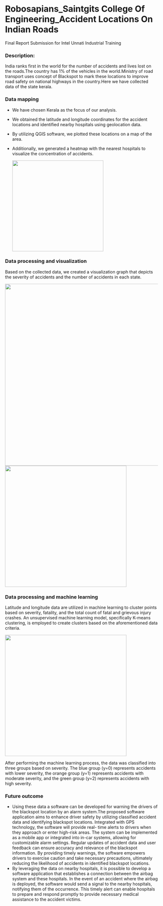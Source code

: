 # Robosapians_Saintgits College Of Engineering_Accident Locations On Indian Roads
Final Report Submission for Intel Unnati Industrial Training
### Description: 
India ranks first in the world for the number of accidents and lives lost on the roads.The country has 1% of the vehicles in the world.Ministry of road transport uses concept of Blackspot to mark these locations to improve road safety on national highways in the country.Here we have collected data of the state kerala.
### Data mapping 
* We have chosen Kerala as the focus of our analysis.
* We obtained the latitude and longitude coordinates for the accident locations and identified nearby hospitals using geolocation data.
* By utilizing QGIS software, we plotted these locations on a map of the area.
* Additionally, we generated a heatmap with the nearest hospitals to visualize the concentration of accidents.

  <img src="https://github.com/abitalibsg/intelunnati_Robosapians/assets/133338993/63c2ba25-0fcd-4d35-96dc-52d7055efebf" width="300" height="300">

### Data processing and visualization
Based on the collected data, we created a visualization graph that depicts the severity of accidents and the number of accidents in each state.

<img src="https://github.com/abitalibsg/intelunnati_Robosapians/assets/133338993/8e237d05-3852-44b6-a098-751c4d9a80be" width="600" height="600">

<img src="https://github.com/abitalibsg/intelunnati_Robosapians/assets/133338993/c8ebfe03-d336-432e-ae60-21f2a165c259" width="400" height="400">

  
### Data processing and machine learning

Latitude and longitude data are utilized in machine learning to cluster points based on severity, fatality, and the total count of fatal and grievous injury crashes. An unsupervised machine learning model, specifically K-means clustering, is employed to create clusters based on the aforementioned data criteria.

<img src="https://github.com/abitalibsg/intelunnati_Robosapians/assets/133338993/7c270ca2-f3b1-4f76-9be3-38f9659204d6" width="400" height="400">

After performing the machine learning process, the data was classified into three groups based on severity. The blue group (y=0) represents accidents with lower severity, the orange group (y=1) represents accidents with moderate severity, and the green group (y=2) represents accidents with high severity.

### Future outcome
* Using these data a software can be developed for warning the drivers of the blackspot location by an alarm system.The proposed software application aims to 
  enhance driver safety by utilizing classified accident data and identifying blackspot locations. Integrated with GPS technology, the software will provide real- 
  time alerts to drivers when they approach or enter high-risk areas. The system can be implemented as a mobile app or integrated into in-car systems, allowing for 
  customizable alarm settings. Regular updates of accident data and user feedback can ensure accuracy and relevance of the blackspot information. By providing 
  timely warnings, the software empowers drivers to exercise caution and take necessary precautions, ultimately reducing the likelihood of accidents in identified 
  blackspot locations.
* By leveraging the data on nearby hospitals, it is possible to develop a software application that establishes a connection between the airbag system and these 
  hospitals. In the event of an accident where the airbag is deployed, the software would send a signal to the nearby hospitals, notifying them of the occurrence. 
  This timely alert can enable hospitals to prepare and respond promptly to provide necessary medical assistance to the accident victims.
